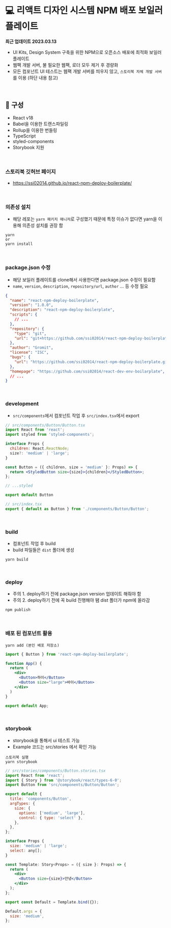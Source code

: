 # 💻 리액트 디자인 시스템 NPM 배포 보일러 플레이트
**최근 업데이트 2023.03.13**
- UI Kits, Design System 구축을 위한 NPM으로 오픈소스 배포에 최적화 보일러 플레이트
- 웹팩 개발 서버, 불 필요한 웹팩, 로더 모두 제거 후 경량화
- 모든 컴포넌트 UI 테스트는 웹팩 개발 서버를 띄우지 않고, `스토리북 자체 개발 서버`를 이용 (하단 내용 참고)

<br />

## 📗 구성
- React v18
- Babel을 이용한 트랜스파일링
- Rollup을 이용한 번들링
- TypeScript
- styled-components
- Storybook 지원

<br />

### 스토리북 깃허브 페이지
- https://ssi02014.github.io/react-npm-deploy-boilerplate/

<br />

### 의존성 설치
- 해당 레포는 `yarn 패키지 매니저`로 구성했기 때문에 특정 이슈가 없다면 yarn을 이용해 의존성 설치를 권장 함
```
yarn
or
yarn install
```

<br />

### package.json 수정
- 해당 보일러 플레이트를 clone해서 사용한다면 package.json 수정이 필요함
- `name`, `version`, `description`, `repository/url`, `author` ... 등 수정 필요
```json
{
  "name": "react-npm-deploy-boilerplate",
  "version": "1.0.0",
  "description": "react-npm-deploy-boilerplate",
  "scripts": {
    // ...
  },
  "repository": {
    "type": "git",
    "url": "git+https://github.com/ssi02014/react-npm-deploy-boilerplate.git"
  },
  "author": "Gromit",
  "license": "ISC",
  "bugs": {
    "url": "https://github.com/ssi02014/react-npm-deploy-boilerplate.git/issues"
  },
  "homepage": "https://github.com/ssi02014/react-dev-env-boilarplate",
  // ...
}

```

<br />

### development
- `src/components`에서 컴포넌트 작업 후 `src/index.tsx`에서 export

```jsx
// src/components/Button/Button.tsx
import React from 'react';
import styled from 'styled-components';

interface Props {
  children: React.ReactNode;
  size?: 'medium' | 'large';
}

const Button = ({ children, size = 'medium' }: Props) => {
  return <StyledButton size={size}>{children}</StyledButton>;
};

// ...styled

export default Button
```
```js
// src/index.tsx
export { default as Button } from './components/Button/Button';
```

<br />

### build
- 컴포넌트 작업 후 build
- build 파일들은 `dist` 폴더에 생성
```
yarn build
```

<br />

### deploy
- 주의 1. deploy하기 전에 package.json version 업데이트 해줘야 함
- 주의 2. deploy하기 전에 꼭 build 진행해야 됌 dist 폴더가 npm에 올라감
```
npm publish
``` 

<br />

### 배포 된 컴포넌트 활용
```
yarn add (본인 배포 저장소)
```
```jsx
import { Button } from 'react-npm-deploy-boilerplate';

function App() {
  return (
    <div>
      <Button>하이</Button>
      <Button size="large">바이</Button>
    </div>
  )
}

export default App;
```

<br />

### storybook
- storybook을 통해서 ui 테스트 가능
- Example 코드는 src/stories 에서 확인 가능
```
스토리북 실행
yarn storybook
```
```jsx
// src/stories/components/Button.stories.tsx
import React from 'react';
import { Story } from '@storybook/react/types-6-0';
import Button from 'src/components/Button/Button';

export default {
  title: 'components/Button',
  argTypes: {
    size: {
      options: ['medium', 'large'],
      control: { type: 'select' },
    },
  },
};

interface Props {
  size: 'medium' | 'large';
  select: any[];
}

const Template: Story<Props> = ({ size }: Props) => {
  return (
    <div>
      <Button size={size}>안녕</Button>
    </div>
  );
};

export const Default = Template.bind({});

Default.args = {
  size: 'medium',
};

```

<br />

